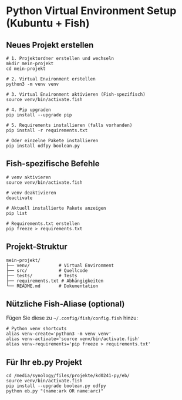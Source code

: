 # Python Virtual Environment Setup (Kubuntu + Fish)

## Neues Projekt erstellen

```fish
# 1. Projektordner erstellen und wechseln
mkdir mein-projekt
cd mein-projekt

# 2. Virtual Environment erstellen
python3 -m venv venv

# 3. Virtual Environment aktivieren (Fish-spezifisch)
source venv/bin/activate.fish

# 4. Pip upgraden
pip install --upgrade pip

# 5. Requirements installieren (falls vorhanden)
pip install -r requirements.txt

# Oder einzelne Pakete installieren
pip install odfpy boolean.py
```

## Fish-spezifische Befehle

```fish
# venv aktivieren
source venv/bin/activate.fish

# venv deaktivieren
deactivate

# Aktuell installierte Pakete anzeigen
pip list

# Requirements.txt erstellen
pip freeze > requirements.txt
```

## Projekt-Struktur

```
mein-projekt/
├── venv/           # Virtual Environment
├── src/            # Quellcode
├── tests/          # Tests
├── requirements.txt # Abhängigkeiten
└── README.md       # Dokumentation
```

## Nützliche Fish-Aliase (optional)

Fügen Sie diese zu `~/.config/fish/config.fish` hinzu:

```fish
# Python venv shortcuts
alias venv-create='python3 -m venv venv'
alias venv-activate='source venv/bin/activate.fish'
alias venv-requirements='pip freeze > requirements.txt'
```

## Für Ihr eb.py Projekt

```fish
cd /media/synology/files/projekte/kd0241-py/eb/
source venv/bin/activate.fish
pip install --upgrade boolean.py odfpy
python eb.py "(name:ark OR name:arc)"
```